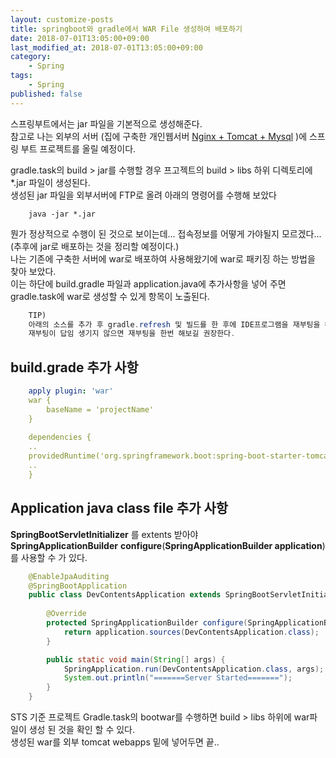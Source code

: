 ```yaml
---
layout: customize-posts
title: springboot와 gradle에서 WAR File 생성하여 배포하기
date: 2018-07-01T13:05:00+09:00
last_modified_at: 2018-07-01T13:05:00+09:00
category:
    - Spring
tags:
    - Spring
published: false
---
```


스프링부트에서는 jar 파일을 기본적으로 생성해준다.  
참고로 나는 외부의 서버 (집에 구축한 개인웹서버 [Nginx + Tomcat + Mysql](http://sksggg123.tistory.com/entry/Centos-7-Nginx-Tomcat-%EA%B5%AC%EC%B6%95-%EB%B0%8F-%EC%84%A4%EC%A0%95?category=1019205) )에 스프링 부트 프로젝트를 올릴 예정이다.  

gradle.task의 build > jar를 수행할 경우 프고젝트의 build > libs 하위 디렉토리에 *.jar 파일이 생성된다.  
생성된 jar 파일을 외부서버에 FTP로 올려 아래의 명령어를 수행해 보았다
```shellscript
    java -jar *.jar
```
뭔가 정상적으로 수행이 된 것으로 보이는데... 접속정보를 어떻게 가야될지 모르겠다...  
(추후에 jar로 배포하는 것을 정리할 예정이다.)  
나는 기존에 구축한 서버에 war로 배포하여 사용해왔기에 war로 패키징 하는 방법을 찾아 보았다.  
이는 하단에 build.gradle 파일과 application.java에 추가사항을 넣어 주면 gradle.task에 war로 생성할 수 있게 항목이 노출된다.
```java
    TIP) 
    아래의 소스를 추가 후 gradle.refresh 및 빌드를 한 후에 IDE프로그램을 재부팅을 해줘야 생기더라..
    재부팅이 답임 생기지 않으면 재부팅을 한번 해보길 권장한다.
```


## build.grade 추가 사항

```yaml
    apply plugin: 'war'
    war {
        baseName = 'projectName'    
    }
    
    dependencies {
    ..
    providedRuntime('org.springframework.boot:spring-boot-starter-tomcat')
    ..
    }
```
## Application java class file 추가 사항  
**SpringBootServletInitializer** 를 extents 받아야  
**SpringApplicationBuilder** **configure**(**SpringApplicationBuilder application**)를 사용할 수 가 있다.
```java
    @EnableJpaAuditing
    @SpringBootApplication
    public class DevContentsApplication extends SpringBootServletInitializer {
        
        @Override
        protected SpringApplicationBuilder configure(SpringApplicationBuilder application) {
            return application.sources(DevContentsApplication.class);
        }

        public static void main(String[] args) {
            SpringApplication.run(DevContentsApplication.class, args);
            System.out.println("=======Server Started=======");
        }
    }
```

STS 기준 프로젝트 Gradle.task의 bootwar를 수행하면 build > libs 하위에 war파일이 생성 된 것을 확인 할 수 있다.  
생성된 war를 외부 tomcat webapps 밑에 넣어두면 끝..  

